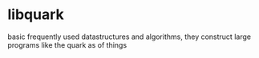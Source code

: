 # libquark
basic frequently used datastructures and algorithms, they construct large programs like the quark as of things
